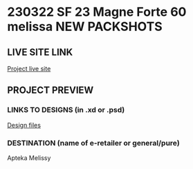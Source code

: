 # 230322 SF 23 Magne Forte 60 melissa NEW PACKSHOTS

## LIVE SITE LINK 
<!-- please enter link to site preview here -->
[Project live site](https://magne-forte-60-new-melissa.netlify.app/)

## PROJECT PREVIEW




### LINKS TO DESIGNS (in .xd or .psd)

[Design files](https://drive.google.com/drive/folders/1q7RY-SWVXB_MpWRRLC9mf3Gd3855LMRp)

### DESTINATION (name of e-retailer or general/pure)

Apteka Melissy
